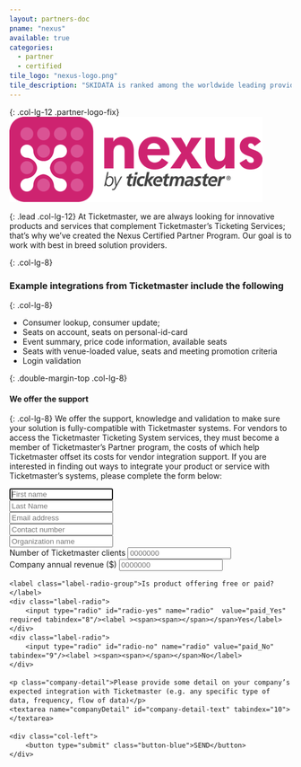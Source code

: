 ```yaml
---
layout: partners-doc
pname: "nexus"
available: true
categories: 
  - partner
  - certified
tile_logo: "nexus-logo.png"
tile_description: "SKIDATA is ranked among the worldwide leading providers of access solutions and visitor management. With a focus on supporting operators of stadiums and arenas, SKIDATA works with clients during the entire workflow of…"
---
```


{: .col-lg-12 .partner-logo-fix}
![gras](/assets/img/partners/logos/nexus-logo@2x.png)

{: .lead .col-lg-12}
At Ticketmaster, we are always looking for innovative products and services that complement Ticketmaster’s Ticketing Services; that’s why we’ve created the Nexus Certified Partner Program.  Our goal is to work with best in breed solution providers.  


{: .col-lg-8}
### Example integrations from Ticketmaster include the following


{: .col-lg-8}     
* Consumer lookup, consumer update;
* Seats on account, seats on personal-id-card
* Event summary, price code information, available seats
* Seats with venue-loaded value, seats and meeting promotion criteria
* Login validation


{: .double-margin-top .col-lg-8}
#### We offer the support


{: .col-lg-8}
We offer the support, knowledge and validation to make sure your solution is fully-compatible with Ticketmaster systems.  For vendors to access the Ticketmaster Ticketing System services, they must become a member of Ticketmaster’s Partner program, the costs of which help Ticketmaster offset its costs for vendor integration support.  If you are interested in finding out ways to integrate your product or service with Ticketmaster’s systems, please complete the form below: 

<form class="col-lg-8 nexus-form" accept-charset="UTF-8" action="#" method="POST">
    <div class="col-left">
        <input type="text" id="name" name="name" maxlength="255" placeholder="First name" autofocus tabindex="1">
    </div>
    <div class="col-right">
        <input type="text" id="last-name" name="lastName" maxlength="255" placeholder="Last Name" tabindex="2">
    </div>
    <div class="col-left">
        <input type="email" id="email" name="email" placeholder="Email address" required tabindex="3">
    </div>
    <div class="col-right">
        <input type="tel" id="phone" name="phone" placeholder="Contact number" tabindex="4">
    </div>
    <div class="col-full">    
        <input type="text" id="organization" name="organization" placeholder="Organization name" tabindex="5">
    </div>
    <div class="col-left">
    <label >Number of Ticketmaster clients</label>
    <input type="text" min="0" name="ticketsNumber" placeholder="0000000" pattern="[0-9]*" tabindex="6">
    </div>
    <div class="col-right">
    <label >Company annual revenue ($)</label>
    <input type="text" id="tickets-number" min="0" name="ticketsNumber" pattern="[0-9]*" placeholder="0000000" tabindex="7">
    </div>
    
    <label class="label-radio-group">Is product offering free or paid?</label>
    <div class="label-radio">
        <input type="radio" id="radio-yes" name="radio"  value="paid_Yes" required tabindex="8"/><label ><span><span></span></span>Yes</label>
    </div>
    <div class="label-radio">
        <input type="radio" id="radio-no" name="radio" value="paid_No" tabindex="9"/><label ><span><span></span></span>No</label>
    </div>
    
    <p class="company-detail">Please provide some detail on your company’s expected integration with Ticketmaster (e.g. any specific type of data, frequency, flow of data)</p>
    <textarea name="companyDetail" id="company-detail-text" tabindex="10"></textarea>

    <div class="col-left">
        <button type="submit" class="button-blue">SEND</button>
    </div>
</form>
<script type="text/javascript">
    $('.nexus-form').submit(function(){
        $.ajax({
          dataType: 'jsonp',
          url: "https://getsimpleform.com/messages/ajax?form_api_token=892e0c5e4c169c6128c7342614608330",
          data: $('.nexus-form').serialize() 
        }).done(function() {
          //callback which can be used to show a thank you message
          //and reset the form
          alert("Thank you, for contacting us");
        });
    return false; //to stop the form from submitting
    });
</script>

